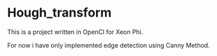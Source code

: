 # Hough_transform

This is a project written in OpenCl for Xeon Phi.

For now i have only implemented edge detection using Canny Method.
